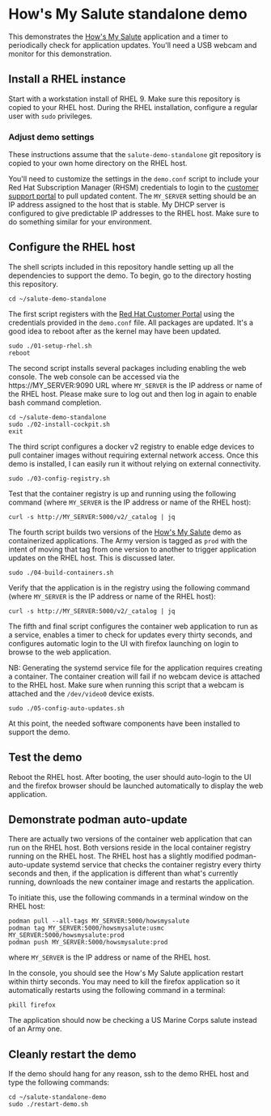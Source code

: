 # How's My Salute standalone demo
This demonstrates the [How's My
Salute](https://github.com/tedbrunell/HowsMySalute) application and
a timer to periodically check for application updates. You'll need
a USB webcam and monitor for this demonstration.

## Install a RHEL instance
Start with a workstation install of RHEL 9. Make sure this repository
is copied to your RHEL host. During the RHEL installation, configure
a regular user with `sudo` privileges.

### Adjust demo settings
These instructions assume that the `salute-demo-standalone` git repository
is copied to your own home directory on the RHEL host.

You'll need to customize the settings in the `demo.conf` script to
include your Red Hat Subscription Manager (RHSM) credentials to
login to the [customer support portal](https://access.redhat.com)
to pull updated content. The `MY_SERVER` setting should be an IP
address assigned to the host that is stable.  My DHCP server is
configured to give predictable IP addresses to the RHEL host.  Make
sure to do something similar for your environment.

## Configure the RHEL host
The shell scripts included in this repository handle setting up all
the dependencies to support the demo. To begin, go to the directory
hosting this repository.

    cd ~/salute-demo-standalone

The first script registers with the [Red Hat Customer Portal](https://access.redhat.com)
using the credentials provided in the `demo.conf` file. All packages
are updated. It's a good idea to reboot after as the kernel may
have been updated.

    sudo ./01-setup-rhel.sh
    reboot

The second script installs several packages including enabling the
web console. The web console can be accessed via the https://MY_SERVER:9090
URL where `MY_SERVER` is the IP address or name of the RHEL host.
Please make sure to log out and then log in again to enable bash
command completion.

    cd ~/salute-demo-standalone
    sudo ./02-install-cockpit.sh
    exit

The third script configures a docker v2 registry to enable edge
devices to pull container images without requiring external network
access. Once this demo is installed, I can easily run it without
relying on external connectivity.

    sudo ./03-config-registry.sh

Test that the container registry is up and running using the following
command (where `MY_SERVER` is the IP address or name of the RHEL host):

    curl -s http://MY_SERVER:5000/v2/_catalog | jq

The fourth script builds two versions of the [How's My Salute](https://github.com/tedbrunell/HowsMySalute)
demo as containerized applications. The Army version is tagged as
`prod` with the intent of moving that tag from one version to another
to trigger application updates on the RHEL host. This is discussed
later.

    sudo ./04-build-containers.sh

Verify that the application is in the registry using the following
command (where `MY_SERVER` is the IP address or name of the RHEL host):

    curl -s http://MY_SERVER:5000/v2/_catalog | jq

The fifth and final script configures the container web application
to run as a service, enables a timer to check for updates every
thirty seconds, and configures automatic login to the UI with firefox
launching on login to browse to the web application.

NB: Generating the systemd service file for the application requires
creating a container. The container creation will fail if no webcam
device is attached to the RHEL host. Make sure when running this
script that a webcam is attached and the `/dev/video0` device exists.

    sudo ./05-config-auto-updates.sh

At this point, the needed software components have been installed
to support the demo.

## Test the demo
Reboot the RHEL host. After booting, the user should auto-login to
the UI and the firefox browser should be launched automatically to
display the web application.

## Demonstrate podman auto-update
There are actually two versions of the container web application
that can run on the RHEL host. Both versions reside in the local
container registry running on the RHEL host.
The RHEL host has a slightly modified podman-auto-update
systemd service that checks the container registry every thirty
seconds and then, if the application is different than what's
currently running, downloads the new container image and restarts
the application.

To initiate this, use the following commands in a terminal window
on the RHEL host:

    podman pull --all-tags MY_SERVER:5000/howsmysalute
    podman tag MY_SERVER:5000/howsmysalute:usmc MY_SERVER:5000/howsmysalute:prod
    podman push MY_SERVER:5000/howsmysalute:prod

where `MY_SERVER` is the IP address or name of the RHEL host.

In the console, you should see the How's My Salute application
restart within thirty seconds. You may need to kill the firefox
application so it automatically restarts using the following command
in a terminal:

    pkill firefox

The application should now be checking a US Marine Corps salute
instead of an Army one.

## Cleanly restart the demo
If the demo should hang for any reason, ssh to the demo RHEL host
and type the following commands:

    cd ~/salute-standalone-demo
    sudo ./restart-demo.sh

